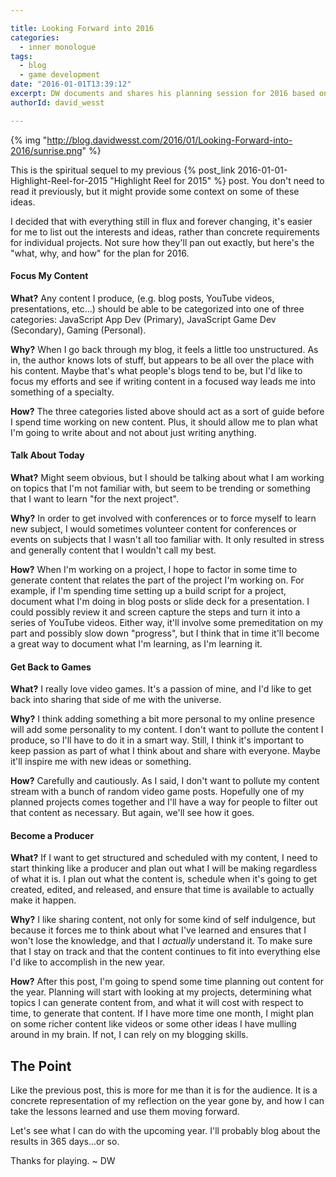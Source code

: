 ```yaml
---

title: Looking Forward into 2016
categories:
  - inner monologue
tags:
  - blog
  - game development
date: "2016-01-01T13:39:12"
excerpt: DW documents and shares his planning session for 2016 based on what he's learned from 2015.
authorId: david_wesst

---
```


{% img "http://blog.davidwesst.com/2016/01/Looking-Forward-into-2016/sunrise.png" %}

This is the spiritual sequel to my previous {% post_link 2016-01-01-Highlight-Reel-for-2015 "Highlight Reel for 2015" %} post. You don't need to read it previously, but it might provide some context on some of these ideas. 

I decided that with everything still in flux and forever changing, it's easier for me to list out the interests and ideas, rather than concrete requirements for individual projects. Not sure how they'll pan out exactly, but here's the "what, why, and how" for the plan for 2016.

#### Focus My Content
**What?** Any content I produce, (e.g. blog posts, YouTube videos, presentations, etc...) should be able to be categorized into one of three categories: JavaScript App Dev (Primary), JavaScript Game Dev (Secondary), Gaming (Personal).

**Why?** When I go back through my blog, it feels a little too unstructured. As in, the author knows lots of stuff, but appears to be all over the place with his content. Maybe that's what people's blogs tend to be, but I'd like to focus my efforts and see if writing content in a focused way leads me into something of a specialty. 

**How?** The three categories listed above should act as a sort of guide before I spend time working on new content. Plus, it should allow me to plan what I'm going to write about and not about just writing anything.

#### Talk About Today
**What?** Might seem obvious, but I should be talking about what I am working on topics that I'm not familiar with, but seem to be trending or something that I want to learn "for the next project".

**Why?** In order to get involved with conferences or to force myself to learn new subject, I would sometimes volunteer content for conferences or events on subjects that I wasn't all too familiar with. It only resulted in stress and generally content that I wouldn't call my best.

**How?** When I'm working on a project, I hope to factor in some time to generate content that relates the part of the project I'm working on. For example, if I'm spending time setting up a build script for a project, document what I'm doing in blog posts or slide deck for a presentation. I could possibly review it and screen capture the steps and turn it into a series of YouTube videos. Either way, it'll involve some premeditation on my part and possibly slow down "progress", but I think that in time it'll become a great way to document what I'm learning, as I'm learning it.

#### Get Back to Games
**What?** I really love video games. It's a passion of mine, and I'd like to get back into sharing that side of me with the universe.

**Why?** I think adding something a bit more personal to my online presence will add some personality to my content. I don't want to pollute the content I produce, so I'll have to do it in a smart way. Still, I think it's important to keep passion as part of what I think about and share with everyone. Maybe it'll inspire me with new ideas or something.

**How?** Carefully and cautiously. As I said, I don't want to pollute my content stream with a bunch of random video game posts. Hopefully one of my planned projects comes together and I'll have a way for people to filter out that content as necessary. But again, we'll see how it goes.

#### Become a Producer
**What?** If I want to get structured and scheduled with my content, I need to start thinking like a producer and plan out what I will be making regardless of what it is. I plan out what the content is, schedule when it's going to get created, edited, and released, and ensure that time is available to actually make it happen.

**Why?** I like sharing content, not only for some kind of self indulgence, but because it forces me to think about what I've learned and ensures that I won't lose the knowledge, and that I _actually_ understand it. To make sure that I stay on track and that the content continues to fit into everything else I'd like to accomplish in the new year.

**How?** After this post, I'm going to spend some time planning out content for the year. Planning will start with looking at my projects, determining what topics I can generate content from, and what it will cost with respect to time, to generate that content. If I have more time one month, I might plan on some richer content like videos or some other ideas I have mulling around in my brain. If not, I can rely on my blogging skills.

## The Point
Like the previous post, this is more for me than it is for the audience. It is a concrete representation of my reflection on the year gone by, and how I can take the lessons learned and use them moving forward.

Let's see what I can do with the upcoming year. I'll probably blog about the results in 365 days...or so.

Thanks for playing. ~ DW 